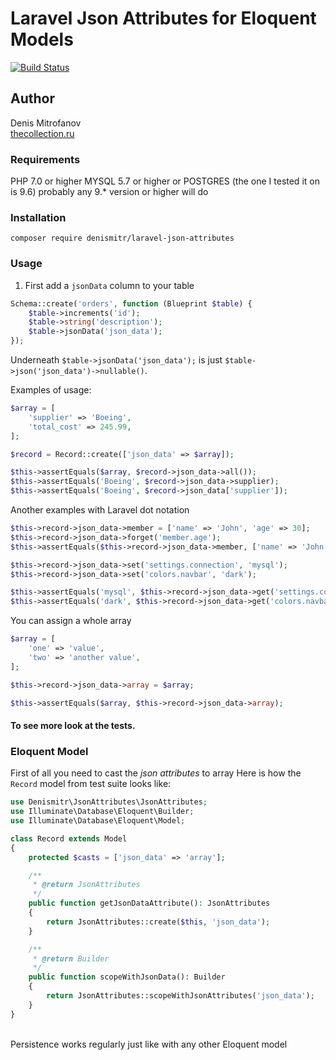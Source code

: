 # Laravel Json Attributes for Eloquent Models

[![Build Status](https://travis-ci.org/denismitr/laravel-json-attributes.svg?branch=master)](https://travis-ci.org/denismitr/laravel-json-attributes)

## Author
Denis Mitrofanov<br>
[thecollection.ru](https://thecollection.ru)

### Requirements
PHP 7.0 or higher
MYSQL 5.7 or higher
or 
POSTGRES (the one I tested it on is 9.6) probably any 9.* version or higher will do

### Installation
```composer require denismitr/laravel-json-attributes```

### Usage
1. First add a `jsonData` column to your table
```php
Schema::create('orders', function (Blueprint $table) {
    $table->increments('id');
    $table->string('description');
    $table->jsonData('json_data');
});
```

Underneath `$table->jsonData('json_data');` is just `$table->json('json_data')->nullable()`.

Examples of usage:

```php
$array = [
    'supplier' => 'Boeing',
    'total_cost' => 245.99,
];

$record = Record::create(['json_data' => $array]);

$this->assertEquals($array, $record->json_data->all());
$this->assertEquals('Boeing', $record->json_data->supplier);
$this->assertEquals('Boeing', $record->json_data['supplier']);
``` 

Another examples with Laravel dot notation
```php
$this->record->json_data->member = ['name' => 'John', 'age' => 30];
$this->record->json_data->forget('member.age');
$this->assertEquals($this->record->json_data->member, ['name' => 'John']);
```

```php
$this->record->json_data->set('settings.connection', 'mysql');
$this->record->json_data->set('colors.navbar', 'dark');

$this->assertEquals('mysql', $this->record->json_data->get('settings.connection'));
$this->assertEquals('dark', $this->record->json_data->get('colors.navbar'));
```

You can assign a whole array
```php
$array = [
    'one' => 'value',
    'two' => 'another value',
];

$this->record->json_data->array = $array;

$this->assertEquals($array, $this->record->json_data->array);
```

#### To see more look at the tests.

### Eloquent Model

First of all you need to cast the *json attributes* to array
Here is how the `Record` model from test suite looks like:
<br>
```php
use Denismitr\JsonAttributes\JsonAttributes;
use Illuminate\Database\Eloquent\Builder;
use Illuminate\Database\Eloquent\Model;

class Record extends Model
{
    protected $casts = ['json_data' => 'array'];

    /**
     * @return JsonAttributes
     */
    public function getJsonDataAttribute(): JsonAttributes
    {
        return JsonAttributes::create($this, 'json_data');
    }

    /**
     * @return Builder
     */
    public function scopeWithJsonData(): Builder
    {
        return JsonAttributes::scopeWithJsonAttributes('json_data');
    }
}
```
<br>
Persistence works regularly just like with any other Eloquent model